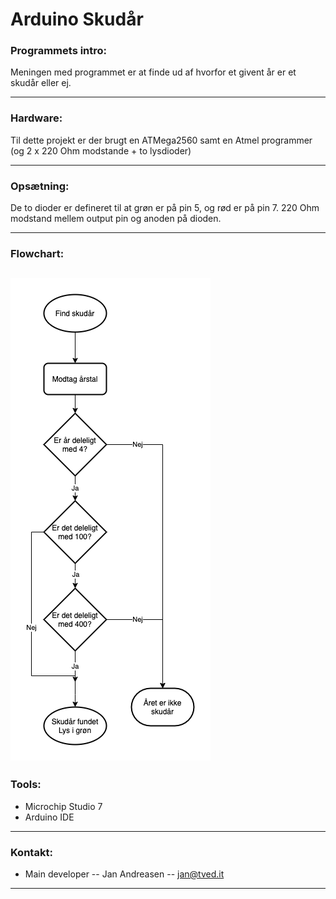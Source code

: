 # Arduino Skudår


### Programmets intro:
Meningen med programmet er at finde ud af hvorfor et givent år er et skudår eller ej.

---
### Hardware:
Til dette projekt er der brugt en ATMega2560 samt en Atmel programmer (og 2 x 220 Ohm modstande + to lysdioder)

---
### Opsætning:
De to dioder er defineret til at grøn er på pin 5, og rød er på pin 7.
220 Ohm modstand mellem output pin og anoden på dioden.

---
### Flowchart:
![flowchart](Skudaar_FC_W.png)
---
### Tools:
- Microchip Studio 7 
- Arduino IDE

---
### Kontakt:
- Main developer
-- Jan Andreasen
-- jan@tved.it
---
